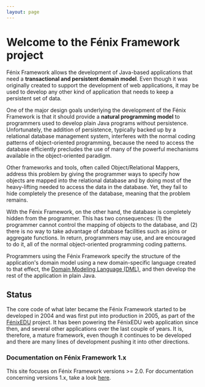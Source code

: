 ```yaml
---
layout: page
---
```


# Welcome to the Fénix Framework project

Fénix Framework allows the development of Java-based applications that need a
**transactional and persistent domain model**. Even though it was originally
created to support the development of web applications, it may be used to
develop any other kind of application that needs to keep a persistent set of
data.

One of the major design goals underlying the development of the Fénix
Framework is that it should provide a **natural programming model** to
programmers used to develop plain Java programs without
persistence. Unfortunately, the addition of persistence, typically backed up
by a relational database management system, interferes with the normal coding
patterns of object-oriented programming, because the need to access the
database efficiently precludes the use of many of the powerful mechanisms
available in the object-oriented paradigm.

Other frameworks and tools, often called Object/Relational Mappers, address
this problem by giving the programmer ways to specify how objects are mapped
into the relational database and by doing most of the heavy-lifting needed to
access the data in the database. Yet, they fail to hide completely the
presence of the database, meaning that the problem remains.

With the Fénix Framework, on the other hand, the database is completely hidden
from the programmer. This has two consequences: (1) the programmer cannot
control the mapping of objects to the database, and (2) there is no way to
take advantage of database facilities such as joins or aggregate functions. In
return, programmers may use, and are encouraged to do it, all of the normal
object-oriented programming coding patterns.

Programmers using the Fénix Framework specify the structure of the
application's domain model using a new domain-specific language created to
that effect, the [Domain Modeling Language (DML)][DML], and then develop the
rest of the application in plain Java.

## Status

The core code of what later became the Fénix Framework started to be developed
in 2004 and was first put into production in 2005, as part of the
[FénixEDU][FénixEDU] project. It has been powering the FénixEDU web
application since then, and several other applications over the last couple of
years. It is, therefore, a mature framework, even though it continues to be
developed and there are many lines of development pushing it into other
directions.

### Documentation on Fénix Framework 1.x

This site focuses on Fénix Framework versions >= 2.0. For documentation
concerning versions 1.x, take a look [here][FF1.x].


[FénixEDU]: https://fenix-ashes.ist.utl.pt/fenixWiki
[DML]: DML.html
[FF1.x]: https://fenix-ashes.ist.utl.pt/trac/fenix-framework
